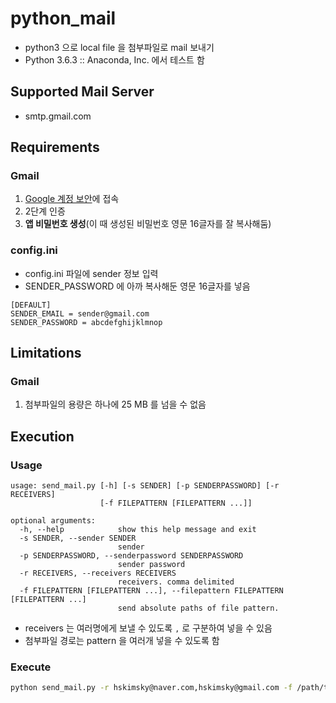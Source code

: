 # python_mail

* python3 으로 local file 을 첨부파일로 mail 보내기
* Python 3.6.3 :: Anaconda, Inc. 에서 테스트 함

## Supported Mail Server

* smtp.gmail.com

## Requirements

### Gmail

1. [Google 계정 보안](https://myaccount.google.com/security)에 접속
1. 2단계 인증
1. **앱 비밀번호 생성**(이 때 생성된 비밀번호 영문 16글자를 잘 복사해둠)

### config.ini

* config.ini 파일에 sender 정보 입력
* SENDER_PASSWORD 에 아까 복사해둔 영문 16글자를 넣음

```
[DEFAULT]
SENDER_EMAIL = sender@gmail.com
SENDER_PASSWORD = abcdefghijklmnop
```

## Limitations

### Gmail

1. 첨부파일의 용량은 하나에 25 MB 를 넘을 수 없음

## Execution

### Usage

```
usage: send_mail.py [-h] [-s SENDER] [-p SENDERPASSWORD] [-r RECEIVERS]
                    [-f FILEPATTERN [FILEPATTERN ...]]

optional arguments:
  -h, --help            show this help message and exit
  -s SENDER, --sender SENDER
                        sender
  -p SENDERPASSWORD, --senderpassword SENDERPASSWORD
                        sender password
  -r RECEIVERS, --receivers RECEIVERS
                        receivers. comma delimited
  -f FILEPATTERN [FILEPATTERN ...], --filepattern FILEPATTERN [FILEPATTERN ...]
                        send absolute paths of file pattern.
```

* receivers 는 여러명에게 보낼 수 있도록 `,` 로 구분하여 넣을 수 있음
* 첨부파일 경로는 pattern 을 여러개 넣을 수 있도록 함

### Execute

```bash
python send_mail.py -r hskimsky@naver.com,hskimsky@gmail.com -f /path/to/files*.txt
```
